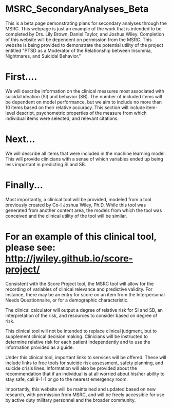 # MSRC_SecondaryAnalyses_Beta
This is a beta page demonstrating plans for secondary analyses through the MSRC.  This webpage is just an example of the work that is intended to be completed by Drs. Lily Brown, Daniel Taylor, and Joshua Wiley.  Completion of this website will be dependent on permission from the MSRC.  This website is being provided to demonstrate the potential utility of the project entitled "PTSD as a Moderator of the Relationship between Insomnia, Nightmares, and Suicidal Behavior."

# First....
We will describe information on the clinical measures most associated with suicidal ideation (SI) and behavior (SB). The number of included items will be dependent on model performance, but we aim to include no more than 10 items based on their relative accuracy. This section will include item-level descript, psychometric properties of the measure from which individual items were selected, and relevant citations.

# Next...
We will describe all items that were included in the machine learning model.  This will provide clinicians with a sense of which variables ended up being less important in predicting SI and SB. 

# Finally...
Most importantly, a clinical tool will be provided, modeled from a tool previously created by Co-I Joshua Wiley, Ph.D. While this tool was generated from another content area, the models from which the tool was conceived and the clinical utility of the tool will be similar.

# For an example of this clinical tool, please see: http://jwiley.github.io/score-project/

Consistent with the Score Project tool, the MSRC tool will allow for the recording of variables of clinical relevance and predictive validity.  For instance, there may be an entry for score on an item from the Interpersonal Needs Questionnaire, or for a demographic characteristic.  

The clinical calculator will output a degree of relative risk for SI and SB, an interpretation of the risk, and resources to consider based on degree of risk.

This clinical tool will not be intended to replace clinical judgment, but to supplement clinical decision making.  Clinicians will be instructed to determine relative risk for each patient independently and to use the information provided as a guide. 

Under this clinical tool, important links to services will be offered.  These will include links to free tools for suicide risk assessment, safety planning, and suicide crisis lines.  Information will also be provided about the recommendation that if an individual is at all worried about his/her ability to stay safe, call 9-1-1 or go to the nearest emergency room.

Importantly, this website will be maintained and updated based on new research, with permission from MSRC, and will be freely accessible for use by active duty military personnel and the broader community.
